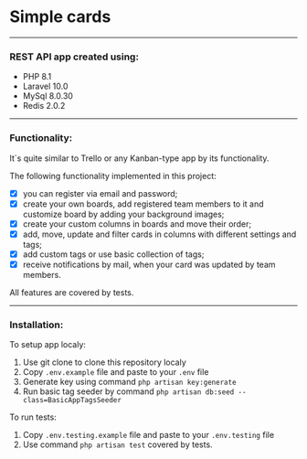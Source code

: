 # Simple cards
_____
### REST API app created using:
* PHP 8.1
* Laravel 10.0
* MySql 8.0.30
* Redis 2.0.2
____
### Functionality: 
It`s quite similar to Trello or any Kanban-type app by its functionality.

The following functionality implemented in this project:
- [x] you can register via email and password; 
- [x] create your own boards, add registered team members to it and customize board by adding your background images;
- [x] create your custom columns in boards and move their order;
- [x] add, move, update and filter cards in columns with different settings and tags;
- [x] add custom tags or use basic collection of tags;
- [x] receive notifications by mail, when your card was updated by team members.

All features are covered by tests.
_____
### Installation:

To setup app localy:
1. Use git clone to clone this repository localy 
2. Copy ```.env.example``` file and paste to your ```.env``` file
3. Generate key using command ```php artisan key:generate```
4. Run basic tag seeder by command ```php artisan db:seed --class=BasicAppTagsSeeder```  

To run tests:
1. Copy ```.env.testing.example``` file and paste to your ```.env.testing``` file
2. Use command ```php artisan test``` covered by tests.
